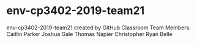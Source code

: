 # env-cp3402-2019-team21
env-cp3402-2019-team21 created by GitHub Classroom
Team Members:
Caitlin Parker
Joshua Gale
Thomas Napier
Christopher Ryan
Belle
